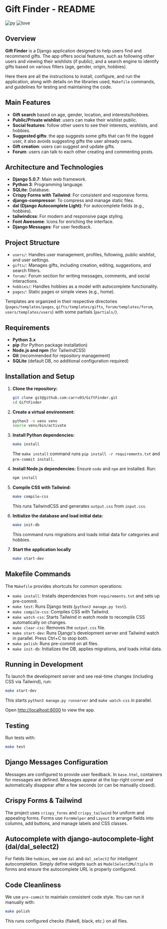 # Gift Finder - README

![py](http://ForTheBadge.com/images/badges/made-with-python.svg)
![love](http://ForTheBadge.com/images/badges/built-with-love.svg)

## Overview

**Gift Finder** is a Django application designed to help users find and recommend gifts. The app offers social features, such as following other users and viewing their wishlists (if public), and a search engine to identify gifts based on various filters (age, gender, origin, hobbies).

Here there are all the instructions to install, configure, and run the application, along with details on the libraries used, `Makefile` commands, and guidelines for testing and maintaining the code.

## Main Features

- **Gift search** based on age, gender, location, and interests/hobbies.
- **Public/Private wishlist**: users can make their wishlist public.
- **Social features**: follow other users to see their interests, wishlists, and hobbies.
- **Suggested gifts**: the app suggests some gifts that can fit the logged user, it also avoids suggesting gifts the user already owns.
- **Gift creation**: users can suggest and update gifts.
- **Forum**: users can talk to each other creating and commenting posts.

## Architecture and Technologies

- **Django 5.0.7**: Main web framework.
- **Python 3**: Programming language.
- **SQLite**: Database.
- **Crispy Forms with Tailwind**: For consistent and responsive forms.
- **django-compressor**: To compress and manage static files.
- **dal (Django Autocomplete Light)**: For autocomplete fields (e.g., hobbies).
- **tailwindcss**: For modern and responsive page styling.
- **Font Awesome**: Icons for enriching the interface.
- **Django Messages**: For user feedback.

## Project Structure

- `users/`: Handles user management, profiles, following, public wishlist, and user settings.
- `gifts/`: Manages gifts, including creation, editing, suggestions, and search filters.
- `forum/`: Forum section for writing messages, comments, and social interactions.
- `hobbies/`: Handles hobbies as a model with autocomplete functionality.
- `pages/`: Static pages or simple views (e.g., home).

Templates are organized in their respective directories (`pages/templates/pages`, `gifts/templates/gifts`, `forum/templates/forum`, `users/templates/users`) with some partials (`partials/`).

## Requirements

- **Python 3.x**
- **pip** (for Python package installation)
- **Node.js and npm** (for TailwindCSS)
- **Git** (recommended for repository management)
- **SQLite** (default DB, no additional configuration required)

## Installation and Setup

1.  **Clone the repository:**

    ```bash
    git clone git@github.com:carru93/GiftFinder.git
    cd GiftFinder
    ```

2.  **Create a virtual environment:**

    ```bash
    python3 -m venv venv
    source venv/bin/activate
    ```

3.  **Install Python dependencies:**

    ```bash
    make install
    ```

    The `make install` command runs `pip install -r requirements.txt` and `pre-commit install`.

4.  **Install Node.js dependencies:** Ensure `node` and `npm` are installed.
    Run:

    ```bash
    npm install
    ```

5.  **Compile CSS with Tailwind:**

    ```bash
    make compile-css
    ```

    This runs TailwindCSS and generates `output.css` from `input.css`.

6.  **Initialize the database and load initial data:**

    ```bash
    make init-db
    ```

    This command runs migrations and loads initial data for categories and hobbies.

7. **Start the application locally**

    ```bash
    make start-dev
    ```

## Makefile Commands

The `Makefile` provides shortcuts for common operations:

- `make install`: Installs dependencies from `requirements.txt` and sets up pre-commit.
- `make test`: Runs Django tests (`python3 manage.py test`).
- `make compile-css`: Compiles CSS with Tailwind.
- `make watch-css`: Starts Tailwind in watch mode to recompile CSS automatically on changes.
- `make clear-css`: Removes the `output.css` file.
- `make start-dev`: Runs Django's development server and Tailwind watch in parallel.
  Press Ctrl+C to stop both.
- `make polish`: Runs pre-commit on all files.
- `make init-db`: Initializes the DB, applies migrations, and loads initial data.

## Running in Development

To launch the development server and see real-time changes (including CSS via Tailwind), run:

```bash
make start-dev
```

This starts `python3 manage.py runserver` and `make watch-css` in parallel.

Open [http://localhost:8000](http://localhost:8000) to view the app.

## Testing

Run tests with:

```bash
make test
```

## Django Messages Configuration

Messages are configured to provide user feedback. In `base.html`, containers for messages are defined. Messages appear at the top-right corner and automatically disappear after a few seconds (or can be manually closed).

## Crispy Forms & Tailwind

The project uses `crispy_forms` and `crispy_tailwind` for uniform and appealing forms. Forms use `FormHelper` and `Layout` to arrange fields into columns, add buttons, and manage labels and CSS classes.

## Autocomplete with django-autocomplete-light (dal/dal_select2)

For fields like `hobbies`, we use `dal` and `dal_select2` for intelligent autocompletion. Simply define widgets such as `ModelSelect2Multiple` in forms and ensure the autocomplete URL is properly configured.

## Code Cleanliness

We use `pre-commit` to maintain consistent code style. You can run it manually with:

```bash
make polish
```

This runs configured checks (flake8, black, etc.) on all files.
